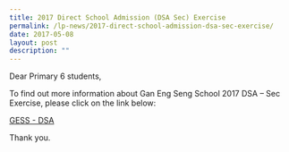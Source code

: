 ```yaml
---
title: 2017 Direct School Admission (DSA Sec) Exercise
permalink: /lp-news/2017-direct-school-admission-dsa-sec-exercise/
date: 2017-05-08
layout: post
description: ""
---
```

Dear Primary 6 students,

To find out more information about Gan Eng Seng School 2017 DSA – Sec Exercise, please click on the link below:

[GESS - DSA](/school-information/school-admission/)

Thank you.